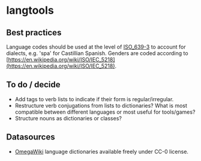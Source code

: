 # langtools

## Best practices

Language codes should be used at the level of [ISO_639-3](https://en.wikipedia.org/wiki/ISO_639-3) to account for dialects, e.g. 'spa' for Castillian Spanish.
Genders are coded according to [https://en.wikipedia.org/wiki/ISO/IEC_5218](https://en.wikipedia.org/wiki/ISO/IEC_5218).

## To do / decide

- Add tags to verb lists to indicate if their form is regular/irregular.
- Restructure verb conjugations from lists to dictionaries? What is most compatible between different languages or most useful for tools/games?
- Structure nouns as dictionaries or classes?

## Datasources

- [OmegaWiki](http://www.omegawiki.org/Help:Downloading_the_data) language dictionaries available freely under CC-0 license.


<!-- 
README resources:

README template:      https://gist.github.com/PurpleBooth/109311bb0361f32d87a2
Markdown Cheatsheet:  https://github.com/adam-p/markdown-here/wiki/Markdown-Cheatsheet
Licenses:             https://www.freecodecamp.org/news/how-open-source-licenses-work-and-how-to-add-them-to-your-projects-34310c3cf94/

-->

